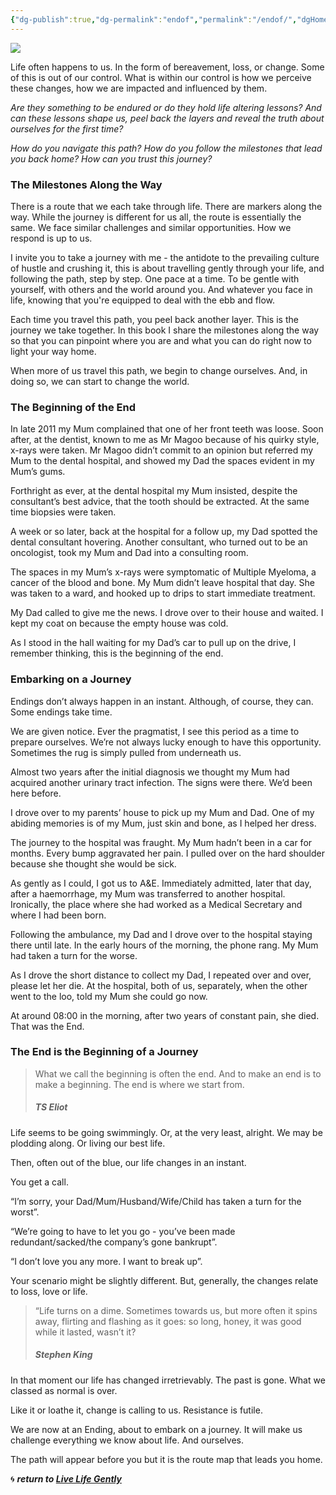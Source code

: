 ```yaml
---
{"dg-publish":true,"dg-permalink":"endof","permalink":"/endof/","dgHomeLink":true,"dgPassFrontmatter":false}
---
```



![](https://source.unsplash.com/RbkqN6RHYw0/1900x1200)

Life often happens to us. In the form of bereavement, loss, or change. Some of this is out of our control. What is within our control is how we perceive these changes, how we are impacted and influenced by them.

_Are they something to be endured or do they hold life altering lessons? And can these lessons shape us, peel back the layers and reveal the truth about ourselves for the first time?_

_How do you navigate this path? How do you follow the milestones that lead you back home? How can you trust this journey?_

### The Milestones Along the Way

There is a route that we each take through life. There are markers along the way. While the journey is different for us all, the route is essentially the same. We face similar challenges and similar opportunities. How we respond is up to us.

I invite you to take a journey with me - the antidote to the prevailing culture of hustle and crushing it, this is about travelling gently through your life, and following the path, step by step. One pace at a time. To be gentle with yourself, with others and the world around you. And whatever you face in life, knowing that you're equipped to deal with the ebb and flow. 

Each time you travel this path, you peel back another layer. This is the journey we take together. In this book I share the milestones along the way so that you can pinpoint where you are and what you can do right now to light your way home.

When more of us travel this path, we begin to change ourselves. And, in doing so, we can start to change the world.

### The Beginning of the End

In late 2011 my Mum complained that one of her front teeth was loose. Soon after, at the dentist, known to me as Mr Magoo because of his quirky style, x-rays were taken. Mr Magoo didn’t commit to an opinion but referred my Mum to the dental hospital, and showed my Dad the spaces evident in my Mum’s gums.

Forthright as ever, at the dental hospital my Mum insisted, despite the consultant’s best advice, that the tooth should be extracted. At the same time biopsies were taken. 

A week or so later, back at the hospital for a follow up, my Dad spotted the dental consultant hovering. Another consultant, who turned out to be an oncologist, took my Mum and Dad into a consulting room. 

The spaces in my Mum’s x-rays were symptomatic of Multiple Myeloma, a cancer of the blood and bone. My Mum didn’t leave hospital that day. She was taken to a ward, and hooked up to drips to start immediate treatment.

My Dad called to give me the news. I drove over to their house and waited. I kept my coat on because the empty house was cold. 

As I stood in the hall waiting for my Dad’s car to pull up on the drive, I remember thinking, this is the beginning of the end.

### Embarking on a Journey

Endings don’t always happen in an instant. Although, of course, they can. Some endings take time.

We are given notice. Ever the pragmatist, I see this period as a time to prepare ourselves. We’re not always lucky enough to have this opportunity. Sometimes the rug is simply pulled from underneath us.

Almost two years after the initial diagnosis we thought my Mum had acquired another urinary tract infection. The signs were there. We’d been here before. 

I drove over to my parents’ house to pick up my Mum and Dad. One of my abiding memories is of my Mum, just skin and bone, as I helped her dress. 

The journey to the hospital was fraught. My Mum hadn’t been in a car for months. Every bump aggravated her pain. I pulled over on the hard shoulder because she thought she would be sick.

As gently as I could, I got us to A&E. Immediately admitted, later that day, after a haemorrhage, my Mum was transferred to another hospital. Ironically, the place where she had worked as a Medical Secretary and where I had been born.

Following the ambulance, my Dad and I drove over to the hospital staying there until late. In the early hours of the morning, the phone rang. My Mum had taken a turn for the worse. 

As I drove the short distance to collect my Dad, I repeated over and over, please let her die. At the hospital, both of us, separately, when the other went to the loo, told my Mum she could go now.

At around 08:00 in the morning, after two years of constant pain, she died. That was the End.

### The End is the Beginning of a Journey

> What we call the beginning is often the end. And to make an end is to make a beginning. The end is where we start from.
> 
> ##### TS Eliot

Life seems to be going swimmingly. Or, at the very least, alright. We may be plodding along. Or living our best life.

Then, often out of the blue, our life changes in an instant. 

You get a call.

“I’m sorry, your Dad/Mum/Husband/Wife/Child has taken a turn for the worst”.

“We’re going to have to let you go - you’ve been made redundant/sacked/the company’s gone bankrupt”.

“I don’t love you any more. I want to break up”.

Your scenario might be slightly different. But, generally, the changes relate to loss, love or life.

> “Life turns on a dime. Sometimes towards us, but more often it spins away, flirting and flashing as it goes: so long, honey, it was good while it lasted, wasn’t it?
> 
> ##### Stephen King

In that moment our life has changed irretrievably. The past is gone. What we classed as normal is over. 

Like it or loathe it, change is calling to us. Resistance is futile. 

We are now at an Ending, about to embark on a journey. It will make us challenge everything we know about life. And ourselves.

The path will appear before you but it is the route map that leads you home.

🌀 ***return to [Live Life Gently](https://livelifegently.co.uk/)***